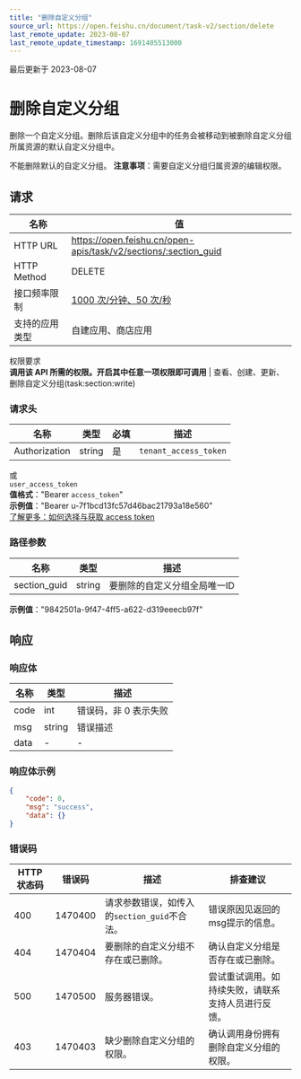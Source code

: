 ```yaml
---
title: "删除自定义分组"
source_url: https://open.feishu.cn/document/task-v2/section/delete
last_remote_update: 2023-08-07
last_remote_update_timestamp: 1691405513000
---
```

最后更新于 2023-08-07

# 删除自定义分组

删除一个自定义分组。删除后该自定义分组中的任务会被移动到被删除自定义分组所属资源的默认自定义分组中。

不能删除默认的自定义分组。
**注意事项**：需要自定义分组归属资源的编辑权限。

## 请求
名称 | 值
---|---
HTTP URL | https://open.feishu.cn/open-apis/task/v2/sections/:section_guid
HTTP Method | DELETE
接口频率限制 | [1000 次/分钟、50 次/秒](https://open.feishu.cn/document/ukTMukTMukTM/uUzN04SN3QjL1cDN)
支持的应用类型 | 自建应用、商店应用
权限要求  
            **调用该 API 所需的权限。开启其中任意一项权限即可调用** | 查看、创建、更新、删除自定义分组(task:section:write)

### 请求头

名称 | 类型 | 必填 | 描述
--- | --- | --- | ---
Authorization | string | 是 | `tenant_access_token`  
或  
`user_access_token`  
**值格式**："Bearer `access_token`"  
**示例值**："Bearer u-7f1bcd13fc57d46bac21793a18e560"  
[了解更多：如何选择与获取 access token](https://open.feishu.cn/document/uAjLw4CM/ugTN1YjL4UTN24CO1UjN/trouble-shooting/how-to-choose-which-type-of-token-to-use)

### 路径参数

名称 | 类型 | 描述
--- | --- | ---
section_guid | string | 要删除的自定义分组全局唯一ID  
**示例值**："9842501a-9f47-4ff5-a622-d319eeecb97f"

## 响应

### 响应体

名称 | 类型 | 描述
--- | --- | ---
code | int | 错误码，非 0 表示失败
msg | string | 错误描述
data | \- | \-

### 响应体示例
```json
{
    "code": 0,
    "msg": "success",
    "data": {}
}
```

### 错误码

HTTP状态码 | 错误码 | 描述 | 排查建议
--- | --- | --- | ---
400 | 1470400 | 请求参数错误，如传入的`section_guid`不合法。 | 错误原因见返回的msg提示的信息。
404 | 1470404 | 要删除的自定义分组不存在或已删除。 | 确认自定义分组是否存在或已删除。
500 | 1470500 | 服务器错误。 | 尝试重试调用。如持续失败，请联系支持人员进行反馈。
403 | 1470403 | 缺少删除自定义分组的权限。 | 确认调用身份拥有删除自定义分组的权限。
